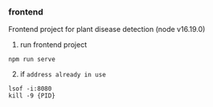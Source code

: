 ### frontend
Frontend project for plant disease detection (node v16.19.0)

1. run frontend project
```shell
npm run serve
```

2. if `address already in use`
```shell
lsof -i:8080
kill -9 {PID}
```
